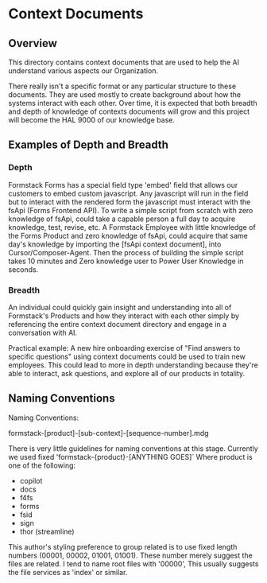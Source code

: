 # Context Documents

## Overview

This directory contains context documents that are used to help the AI understand various aspects our Organization.

There really isn't a specific format or any particular structure to these documents. They are used mostly to create background about how the systems interact with each other. Over time, it is expected that both breadth and depth of knowledge of contexts documents will grow and this project will become the HAL 9000 of our knowledge base.

## Examples of Depth and Breadth

### Depth

Formstack Forms has a special field type 'embed' field that allows our customers to embed custom javascript.
Any javascript will run in the field but to interact with the rendered form the javascript must interact with the fsApi (Forms Frontend API). To write a simple script from scratch with zero knowledge of fsApi, could take a capable person a full day to acquire knowledge, test, revise, etc. A Formstack Employee with little knowledge of the Forms Product and zero knowledge of fsApi, could acquire that same day's knowledge by importing the [fsApi context document], into Cursor/Composer-Agent. Then the process of building the simple script takes 10 minutes and Zero knowledge user to Power User Knowledge in seconds.

### Breadth

An individual could quickly gain insight and understanding into all of Formstack's Products and how they interact with each other simply by referencing the entire context document directory and engage in a conversation with AI.

Practical example: A new hire onboarding exercise of "Find answers to specific questions" using context documents could be used to train new employees. This could lead to more in depth understanding because they're able to interact, ask questions, and explore all of our products in totality.

## Naming Conventions

Naming Conventions:

formstack-[product]-[sub-context]-[sequence-number].mdg

There is very little guidelines for naming conventions at this stage. Currently we used fixed 'formstack-{product}-[ANYTHING GOES]`
Where product is one of the following:

- copilot
- docs
- f4fs
- forms
- fsid
- sign
- thor (streamline)

This author's styling preference to group related is to use fixed length numbers (00001, 00002, 01001, 01001). These number merely suggest the files are related. I tend to name root files with '00000', This usually suggests the file services as 'index' or similar.
